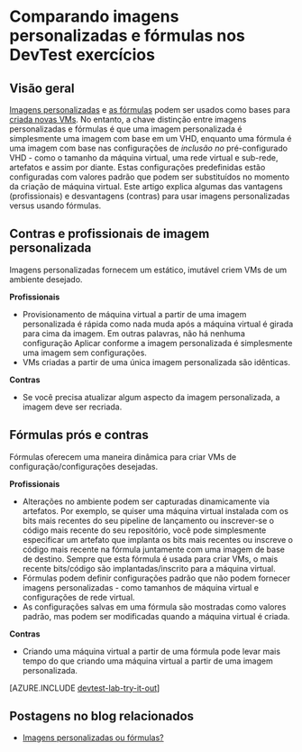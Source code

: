<properties
    pageTitle="Comparando imagens personalizadas e fórmulas nos exercícios DevTest | Microsoft Azure"
    description="Saiba mais sobre as diferenças entre imagens personalizadas e fórmulas como bases de máquina virtual para que você possa decidir qual deles mais adequado para seu ambiente."
    services="devtest-lab,virtual-machines"
    documentationCenter="na"
    authors="tomarcher"
    manager="douge"
    editor=""/>

<tags
    ms.service="devtest-lab"
    ms.workload="na"
    ms.tgt_pltfrm="na"
    ms.devlang="na"
    ms.topic="article"
    ms.date="08/25/2016"
    ms.author="tarcher"/>

# <a name="comparing-custom-images-and-formulas-in-devtest-labs"></a>Comparando imagens personalizadas e fórmulas nos DevTest exercícios

## <a name="overview"></a>Visão geral
[Imagens personalizadas](./devtest-lab-create-template.md) e [as fórmulas](./devtest-lab-manage-formulas.md) podem ser usados como bases para [criada novas VMs](./devtest-lab-add-vm-with-artifacts.md). No entanto, a chave distinção entre imagens personalizadas e fórmulas é que uma imagem personalizada é simplesmente uma imagem com base em um VHD, enquanto uma fórmula é uma imagem com base nas configurações de *inclusão no* pré-configurado VHD - como o tamanho da máquina virtual, uma rede virtual e sub-rede, artefatos e assim por diante. Estas configurações predefinidas estão configuradas com valores padrão que podem ser substituídos no momento da criação de máquina virtual. Este artigo explica algumas das vantagens (profissionais) e desvantagens (contras) para usar imagens personalizadas versus usando fórmulas.
 
## <a name="custom-image-pros-and-cons"></a>Contras e profissionais de imagem personalizada
Imagens personalizadas fornecem um estático, imutável criem VMs de um ambiente desejado. 

**Profissionais**
- Provisionamento de máquina virtual a partir de uma imagem personalizada é rápida como nada muda após a máquina virtual é girada para cima da imagem. Em outras palavras, não há nenhuma configuração Aplicar conforme a imagem personalizada é simplesmente uma imagem sem configurações. 
- VMs criadas a partir de uma única imagem personalizada são idênticas.

**Contras**
- Se você precisa atualizar algum aspecto da imagem personalizada, a imagem deve ser recriada.  

## <a name="formula-pros-and-cons"></a>Fórmulas prós e contras
Fórmulas oferecem uma maneira dinâmica para criar VMs de configuração/configurações desejadas.

**Profissionais**
- Alterações no ambiente podem ser capturadas dinamicamente via artefatos. Por exemplo, se quiser uma máquina virtual instalada com os bits mais recentes do seu pipeline de lançamento ou inscrever-se o código mais recente do seu repositório, você pode simplesmente especificar um artefato que implanta os bits mais recentes ou inscreve o código mais recente na fórmula juntamente com uma imagem de base de destino. Sempre que esta fórmula é usada para criar VMs, o mais recente bits/código são implantadas/inscrito para a máquina virtual. 
- Fórmulas podem definir configurações padrão que não podem fornecer imagens personalizadas - como tamanhos de máquina virtual e configurações de rede virtual. 
- As configurações salvas em uma fórmula são mostradas como valores padrão, mas podem ser modificadas quando a máquina virtual é criada. 

**Contras**
- Criando uma máquina virtual a partir de uma fórmula pode levar mais tempo do que criando uma máquina virtual a partir de uma imagem personalizada.

[AZURE.INCLUDE [devtest-lab-try-it-out](../../includes/devtest-lab-try-it-out.md)]

## <a name="related-blog-posts"></a>Postagens no blog relacionados

- [Imagens personalizadas ou fórmulas?](https://blogs.msdn.microsoft.com/devtestlab/2016/04/06/custom-images-or-formulas/)

